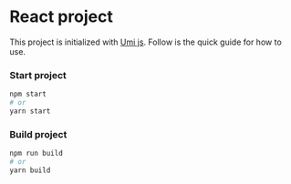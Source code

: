 # React project

This project is initialized with [Umi js](https://umijs.org). Follow is the quick guide for how to use.

### Start project

```bash
npm start
# or
yarn start
```

### Build project

```bash
npm run build
# or
yarn build
```
